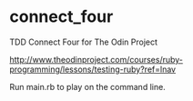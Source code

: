 # connect_four
TDD Connect Four for The Odin Project

http://www.theodinproject.com/courses/ruby-programming/lessons/testing-ruby?ref=lnav


Run main.rb to play on the command line.
